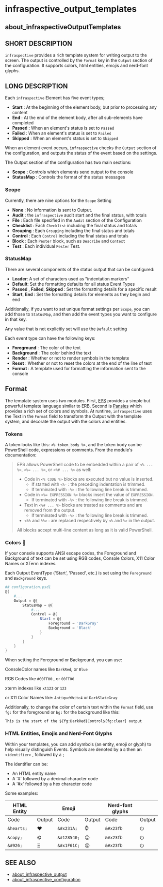 # infraspective_output_templates

## about_infraspectiveOutputTemplates

## SHORT DESCRIPTION

`infraspective` provides a rich template system for writing output to the
screen. The output is controlled by the `Format` key in the `Output` section of
the configuration. It supports colors, html entities, emojis and nerd-font
glyphs.

## LONG DESCRIPTION

Each `infraspective` Element has five event types;

- **Start** : At the beginning of the element body, but prior to processing any
  content
- **End** : At the end of the element body, after all sub-elements have
  completed
- **Passed** : When an element's status is set to `Passed`
- **Failed** : When an element's status is set to `Failed`
- **Skipped** : When an element's status is set to `Skipped`

When an element event occurs, `infraspective` checks the `Output` section of the
configuration, and outputs the status of the event based on the settings.

The Output section of the configuration has two main sections:

- **Scope** : Controls which elements send output to the console
- **StatusMap** : Controls the format of the status messages


### Scope

Currently, there are nine options for the `Scope` Setting

- **None** : No information is sent to Output.
- **Audit** : the `infraspective` audit start and the final status, with totals
- **File** : Each file specified in the `Audit` section of the Configuration
- **Checklist** : Each `Checklist` including the final status and totals
- **Grouping** : Each `Grouping` including the final status and totals
- **Control** : Each `Control` including the final status and totals
- **Block** : Each `Pester` block, such as `Describe` and `Context`
- **Test** : Each individual `Pester` Test.


### StatusMap

There are several components of the status output that can be configured:

- **Leader**: A set of characters used as "indentation markers"
- **Default**: Set the formatting defaults for all status Event Types
- **Passed** , **Failed**, **Skipped** : Set the formatting details for a
  specific result
- **Start**, **End** : Set the formatting details for elements as they begin and
  end

Additionally, if you want to set unique format settings per `Scope`, you can add
those to `StatusMap`, and then add the event types you want to configure in that
key.

Any value that is not explicitly set will use the `Default` setting

Each event type can have the following keys:

- **Foreground** : The color of the text
- **Background** : The color behind the text
- **Render** : Whether or not to render symbols in the template
- **Reset** : Whether or not to reset the colors at the end of the line of text
- **Format** : A template used for formatting the information sent to the
  console

## Format

The template system uses two modules. First,
[EPS](https://github.com/straightdave/eps) provides a simple but powerful
template language similar to ERB. Second is
[Pansies](https://github.com/PoshCode/Pansies) which provides a rich set of
colors and symbols. At runtime, `infraspective` uses the Text in the `Format`
field to transform the Output with the template system, and decorate the output
with the colors and entities.

### Tokens

A token looks like this: `<% token_body %>`, and the token body can be
PowerShell code, expressions or comments.  From the module's documentation:

> EPS allows PowerShell code to be embedded within a pair of `<% ... %>`,
> `<%= ... %>`, or `<%# ... %>` as well:
>
> - Code in `<% CODE %>` blocks are executed but no value is inserted.
>   - If started with `<%-` : the preceding indentation is trimmed.
>   - If terminated with `-%>` : the following line break is trimmed.
> - Code in `<%= EXPRESSION %>` blocks insert the value of `EXPRESSION`.
>   - If terminated with `-%>` : the following line break is trimmed.
> - Text in `<%# ... %>` blocks are treated as comments and are removed from the
>   output.
>   - If terminated with `-%>` : the following line break is trimmed.
> - `<%%` and `%%>` : are replaced respectively by `<%` and `%>` in the output.
>
> All blocks accept multi-line content as long as it is valid PowerShell.

### Colors 🌈

If your console supports ANSI escape codes, the Foreground and Background of
text can be set using RGB codes, Console Colors, X11 Color Names or XTerm
indexes.

Each Output EventType ('Start', 'Passed', etc.) is set using the `Foreground`
and `Background` keys.

```powershell
## configuration.psd1
@{
    #...
    Output = @{
        StatusMap = @{
            #...
            Control = @{
                Start = @{
                    Foreground = 'DarkGray'
                    Background = 'Black'
                }
            }
        }
    }
}
```

When setting the Foreground or Background, you can use:

ConsoleColor names like `DarkRed`, or `Blue`

RGB Codes like `#00FF00` ,  or `00FF00`

xterm indexes like `xt123` or `123`

or X11 Color Names like: `AntiqueWhite4` or `DarkSlateGray`

Additionally, to change the color of certain text within the `Format` field, use
`fg:` for the foreground or `bg:` for the background like this:

`This is the start of the ${fg:DarkRed}Control${fg:clear} output`


### HTML Entities, Emojis and Nerd-Font Glyphs

Within your templates, you can add symbols (an entity, emoji or glyph) to help
visually distinguish Events. Symbols are denoted by a `&` then an
`<identifier>` , followed by a `;`

The identifier can be:

- An HTML entity name
- A '#' followed by a decimal character code
- A '#x' followed by a hex character code

Some examples:

| HTML Entity | &nbsp;   | Emoji       | &nbsp;    | Nerd-font glyphs | &nbsp; |
| ----------- | -------- | ----------- | --------- | ---------------- | ------ |
| Code        | Output   | Code        | Output    | Code             | Output |
| `&hearts;`  | &hearts; | `&#x231A;`  | &#x231A;  | `&#x23fb`        | ⏻      |
| `&copy;`    | &copy;   | `&#128540;` | &#128540; | `&#x23fb`        | ⏻      |
| `&#926;`    | &#926;   | `&#x1F61C;` | &#x1F61C; | `&#x23fb`        | ⏻      |

## SEE ALSO

- [about_infraspective_output](about_infraspective_output.md)
- [about_infraspective_configuration](about_infraspective_configuration.md)
